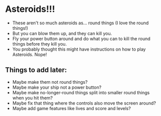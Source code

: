 # Asteroids!!!

* These aren't so much asteroids as... round things (I love the round things!)
* But you can blow them up, and they can kill you.  
* Fly your power button around and do what you can to kill the round things before they kill you.
* You probably thought this might have instructions on how to play Asteroids.  Nope!

## Things to add later:
* Maybe make them not round things?
* Maybe make your ship not a power button?
* Maybe make no-longer-round things split into smaller round things when you hit them?
* Maybe fix that thing where the controls also move the screen around?
* Maybe add game features like lives and score and levels?
